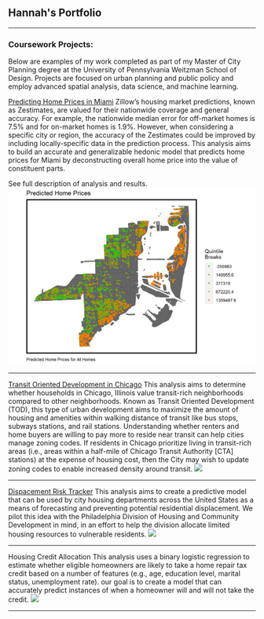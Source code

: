 ## Hannah's Portfolio

---

### Coursework Projects: 
Below are examples of my work completed as part of my Master of City Planning degree at the University of Pennsylvania Weitzman School of Design. Projects are focused on urban planning and public policy and employ advanced spatial analysis, data science, and machine learning.

[Predicting Home Prices in Miami](https://github.com/HLWag/ParkWagner_MidtermMUSA508)
Zillow’s housing market predictions, known as Zestimates, are valued for their nationwide coverage and general accuracy. For example, the nationwide median error for off-market homes is 7.5% and for on-market homes is 1.9%. However, when considering a specific city or region, the accuracy of the Zestimates could be improved by including locally-specific data in the prediction process. This analysis aims to build an accurate and generalizable hedonic model that predicts home prices for Miami by deconstructing overall home price into the value of constituent parts.

See full description of analysis and results.
<img src="images/MiamiHomePrice.png?raw=true"/>

---
[Transit Oriented Development in Chicago](https://github.com/HLWag/MUSA508_TOD-Assignment)
This analysis aims to determine whether households in Chicago, Illinois value transit-rich neighborhoods compared to other neighborhoods. Known as Transit Oriented Development (TOD), this type of urban development aims to maximize the amount of housing and amenities within walking distance of transit like bus stops, subways stations, and rail stations. Understanding whether renters and home buyers are willing to pay more to reside near transit can help cities manage zoning codes. If residents in Chicago prioritize living in transit-rich areas (i.e., areas within a half-mile of Chicago Transit Authority [CTA] stations) at the expense of housing cost, then the City may wish to update zoning codes to enable increased density around transit.
<img src="images/CTARent?raw=true"/>

---
[Dispacement Risk Tracker](https://ashabazil.github.io/DisplacementRiskTracker_Wagner_Bazil_12.14.2020.html)
This analysis aims to create a predictive model that can be used by city housing departments across the United States as a means of forecasting and preventing potential residential displacement. We pilot this idea with the Philadelphia Division of Housing and Community Development in mind, in an effort to help the division allocate limited housing resources to vulnerable residents.
<img src="images/RiskTracker?raw=true"/>


---
Housing Credit Allocation
This analysis uses a binary logistic regression to estimate whether eligible homeowners are likely to take a home repair tax credit based on a number of features (e.g., age, education level, marital status, unemployment rate). our goal is to create a model that can accurately predict instances of when a homeowner will and will not take the credit.
<img src="images/HousingCredit?raw=true"/>

---
